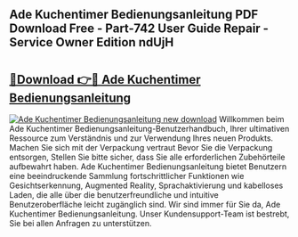 ## Ade Kuchentimer Bedienungsanleitung PDF Download Free - Part-742 User Guide Repair - Service Owner Edition ndUjH

# <h2><a href="http://df50ywb.blite.top/?on=Ade+Kuchentimer+Bedienungsanleitung">🔗Download 👉🔴 Ade Kuchentimer Bedienungsanleitung</a></h2>

[![Ade Kuchentimer Bedienungsanleitung new download](https://i.imgur.com/lujVjoI.png)](http://df50ywb.blite.top/?on=Ade+Kuchentimer+Bedienungsanleitung)
Willkommen beim Ade Kuchentimer Bedienungsanleitung-Benutzerhandbuch, Ihrer ultimativen Ressource zum Verständnis und zur Verwendung Ihres neuen Produkts. Machen Sie sich mit der Verpackung vertraut Bevor Sie die Verpackung entsorgen, Stellen Sie bitte sicher, dass Sie alle erforderlichen Zubehörteile aufbewahrt haben. Ade Kuchentimer Bedienungsanleitung bietet Benutzern eine beeindruckende Sammlung fortschrittlicher Funktionen wie Gesichtserkennung, Augmented Reality, Sprachaktivierung und kabelloses Laden, die alle über die benutzerfreundliche und intuitive Benutzeroberfläche leicht zugänglich sind. Wir sind immer für Sie da, Ade Kuchentimer Bedienungsanleitung. Unser Kundensupport-Team ist bestrebt, Sie bei allen Anfragen zu unterstützen.
